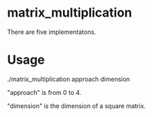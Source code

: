 # matrix_multiplication

There are five implementatons.


# Usage
./matrix_multiplication approach dimension

"approach" is from 0 to 4.

"dimension" is the dimension of a square matrix. 
